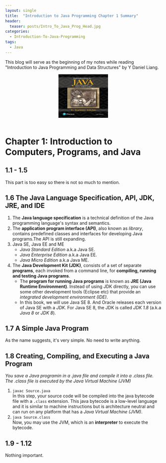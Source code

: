 ```yaml
---
layout: single
title:  "Introduction to Java Programming Chapter 1 Summary"
header:
  teaser: posts/Intro_To_Java_Prog_Head.jpg
categories: 
  - Introduction-To-Java-Programming
tags:
  - Java
---
```

This blog will serve as the beginning of my notes while reading "Introduction to Java Programming and Data Structures" by Y Daniel Liang.

<div style="text-align: center;">
    <img src="/images/posts/Intro_To_Java_Prog_Post.jpg" width="160" height="140">
</div>

<br>

# Chapter 1: Introduction to Computers, Programs, and Java
## 1.1 - 1.5
This part is too easy so there is not so much to mention.

## 1.6 The Java Language Specification, API, JDK, JRE, and IDE
1. The **Java language specification** is a technical definition of the Java programming language's syntax and semantics.
2. The **application program interface (API)**, also known as *library*, contains predefined classes and interfaces for developing Java programs.The API is still expanding.
3. Java SE, Java EE and ME
    - *Java Standard Edition* a.k.a Java SE.
    - *Java Enterprise Edition* a.k.a Java EE.
    - *Java Micro Edition* a.k.a Java ME.
4. The **Java Development Kit (JDK)**, consists of a set of separate **programs**, each invoked from a command line, for **compiling, running and testing Java programs**.
    - The **program for running Java programs** is known as **JRE (Java Runtime Environment)**. Instead of using JDK directly, you can use some other development tools (Eclipse etc) that provide an *integrated development environment (IDE)*.
    - In this book, we will use Java SE 8. And Oracle releases each version of Java SE with a *JDK*. For Java SE 8, the JDK is called *JDK 1.8* (a.k.a *Java 8* or *JDK 8*).

## 1.7 A Simple Java Program
As the name suggests, it's very simple. No need to write anything.

## 1.8 Creating, Compiling, and Executing a Java Program
*You save a Java programin in a .java file and compile it into a .class file. The .class file is executed by the Java Virtual Machine (JVM)*
1. `javac Source.java` \
In this step, your source code will be compiled into the java bytecode file with a `.class` extension. This java bytecode is a low-level language and it is similar to machine instructions but is architecture neutral and can run on any platform that has a *Java Virtual Machine (JVM)*.
2. `java Source.class` \
Now, you may use the JVM, which is an **interpreter** to execute the bytecode.

## 1.9 - 1.12
Nothing important.
